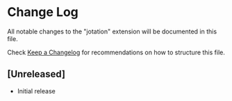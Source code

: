 # Change Log

All notable changes to the "jotation" extension will be documented in this file.

Check [Keep a Changelog](http://keepachangelog.com/) for recommendations on how to structure this file.

## [Unreleased]

- Initial release